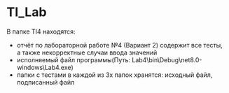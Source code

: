 # TI_Lab
В папке TI4 находятся: 
- отчёт по лабораторной работе №4 (Вариант 2) содержит все тесты, а также некорректные случаи ввода значений
- исполняемый файл программы(Путь: Lab4\bin\Debug\net8.0-windows\Lab4.exe)
- папки с тестами 
  в каждой из 3х папок хранятся: исходный файл, подписанный файл
